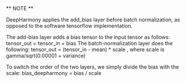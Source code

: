 ** NOTE **

DeepHarmony applies the add_bias layer before batch normalization, as opposed to the software tensorflow implementation.

The add-bias layer adds a bias tensor to the input tensor as follows:
  tensor_out = tensor_in + bias
The batch-normalization layer does the following:
  tensor_out = (tensor_in - mean) * scale
, where scale is gamma/sqrt(0.00001 + variance)

To switch the order of the two layers, we simply divide the bias with the scale:
  bias_deepharmony = bias / scale
